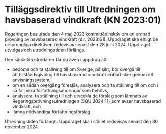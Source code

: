 # Tilläggsdirektiv till Utredningen om havsbaserad vindkraft (KN 2023:01)

Regeringen beslutade den 4 maj 2023 kommittédirektiv om en ordnad prövning av havsbaserad vindkraft (dir. 2023:61). Uppdraget ska enligt de ursprungliga direktiven redovisas senast den 28 juni 2024. Uppdraget utvidgas och utredningstiden förlängs.

Den särskilda utredaren får nu även i uppdrag att

* bedöma och ta ställning till om Sverige, på sikt, bör övergå till att tillståndsgivning till havsbaserad vindkraft enbart sker genom ett
anvisningssystem,
* om en sådan övergång föreslås, analysera och ta ställning till om och i så fall vilka författningsändringar som behövs,
* analysera, ta ställning till och utveckla de förslag som lämnats av Regeringsprövningsutredningen (SOU 2024:11) som avser havsbaserad vindkraft, och
* lämna nödvändiga författningsförslag.

Utredningstiden förlängs. Uppdraget ska i stället redovisas senast den
30 november 2024.
